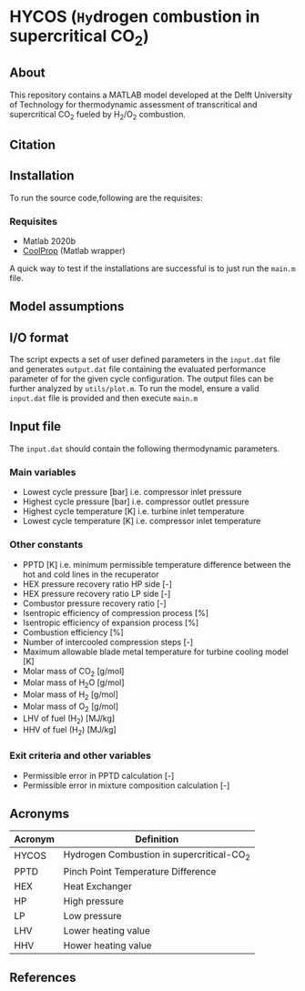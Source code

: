 # HYCOS (`Hy`drogen `CO`mbustion in `S`upercritical CO<sub>2</sub>)

## About
This repository contains a MATLAB model developed at the Delft University of Technology for thermodynamic assessment of transcritical and supercritical CO<sub>2</sub> fueled by H<sub>2</sub>/O<sub>2</sub> combustion.

## Citation


## Installation
To run the source code,following are the requisites:

### Requisites
- Matlab 2020b
- [CoolProp](https://github.com/CoolProp/CoolProp) (Matlab wrapper)

A quick way to test if the installations are successful is to just run the `main.m` file.

## Model assumptions


## I/O format
The script expects a set of user defined parameters in the `input.dat` file and generates `output.dat` file containing the evaluated performance parameter of for the given cycle configuration. The output files can be further analyzed by `utils/plot.m`. To run the model, ensure a valid `input.dat` file is provided and then execute `main.m` 

## Input file
The `input.dat` should contain the following thermodynamic parameters. 
### Main variables
- Lowest cycle pressure [bar] i.e. compressor inlet pressure 
- Highest cycle pressure [bar] i.e. compressor outlet pressure
- Highest cycle temperature [K] i.e. turbine inlet temperature
- Lowest cycle temperature [K] i.e. compressor inlet temperature
### Other constants 
- PPTD [K] i.e. minimum permissible temperature difference between the hot and cold lines in the recuperator
- HEX pressure recovery ratio HP side [-]
- HEX pressure recovery ratio LP side [-]
- Combustor pressure recovery ratio [-]
- Isentropic efficiency of compression process [%]
- Isentropic efficiency of expansion process [%]
- Combustion efficiency [%]
- Number of intercooled compression steps [-]
- Maximum allowable blade metal temperature for turbine cooling model [K]
- Molar mass of CO<sub>2</sub> [g/mol]
- Molar mass of H<sub>2</sub>O [g/mol]
- Molar mass of H<sub>2</sub>  [g/mol]
- Molar mass of O<sub>2</sub>  [g/mol]
- LHV of fuel (H<sub>2</sub>)  [MJ/kg]
- HHV of fuel (H<sub>2</sub>)  [MJ/kg]

### Exit criteria and other variables
- Permissible error in PPTD calculation [-]
- Permissible error in mixture composition calculation [-]

## Acronyms

| Acronym | Definition                   |
|---------|------------------------------|
| HYCOS   | Hydrogen Combustion in supercritical-CO<sub>2</sub> |
| PPTD    | Pinch Point Temperature Difference      |
| HEX     | Heat Exchanger|
| HP      | High pressure|
| LP      | Low pressure|
| LHV     | Lower heating value |
| HHV     | Hower heating value |


## References

